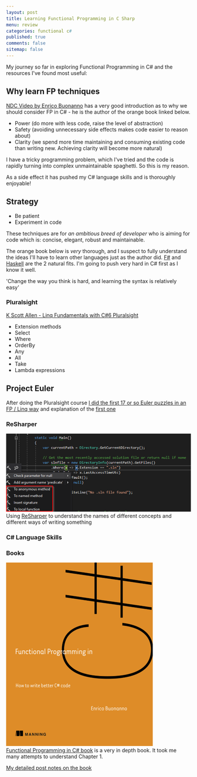 ```yaml
---
layout: post
title: Learning Functional Programming in C Sharp 
menu: review
categories: functional c# 
published: true 
comments: false
sitemap: false
---
```

My journey so far in exploring Functional Programming in C# and the resources I've found most useful:

## Why learn FP techniques
[NDC Video by Enrico Buonanno](https://www.youtube.com/watch?v=wJq86IXkFdQ) has a very good introduction as to why we should consider FP in C# - he is the author of the orange book linked below. 

- Power (do more with less code, raise the level of abstraction)
- Safety (avoiding unnecessary side effects makes code easier to reason about)
- Clarity (we spend more time maintaining and consuming existing code than writing new. Achieving clarity will become more natural)

I have a tricky programming problem, which I've tried and the code is rapidly turning into complex unmaintainable spaghetti. So this is my reason.

As a side effect it has pushed my C# language skills and is thoroughly enjoyable!

## Strategy
- Be patient
- Experiment in code

These techniques are for *an ambitious breed of developer* who is aiming for code which is: concise, elegant, robust and maintainable.

The orange book below is *very* thorough, and I suspect to fully understand the ideas I'll have to learn other languages just as the author did. [F#](https://web.archive.org/web/20161027124919/http://www.programgood.net/CategoryView,category,F.aspx) and [Haskell](2016/10/18/Learn-You-a-Haskell-for-Fun-and-Profit) are the 2 natural fits. I'm going to push very hard in C# first as I know it well.

'Change the way you think is hard, and learning the syntax is relatively easy'

### Pluralsight    
  [K Scott Allen - Linq Fundamentals with C#6 Pluralsight](https://app.pluralsight.com/library/courses/linq-fundamentals-csharp-6/table-of-contents)

- Extension methods
- Select
- Where
- OrderBy
- Any
- All
- Take
- Lambda expressions

## Project Euler
After doing the Pluralsight course [I did the first 17 or so Euler puzzles in an FP / Linq way](https://davemateer.visualstudio.com/DefaultCollection/Euler1/_git/Euler1?path=%2FREADME.md&version=GBmaster) and explanation of the [first one](/2018/09/20/Improve-Programming-using-Project-Euler)

### ReSharper
![ps](/assets/2019-01-11/1.png)  
Using [ReSharper](https://www.jetbrains.com/resharper/) to understand the names of different concepts and different ways of writing something  

### C# Language Skills

### Books
![ps](/assets/2019-01-11/3.png)  
[Functional Programming in C# book](https://www.manning.com/books/functional-programming-in-c-sharp) is a very in depth book.  It took me many attempts to understand Chapter 1.  

[My detailed post notes on the book](/2018/12/07/Orange-Book-Functional-Programming-in-C-Sharp)

